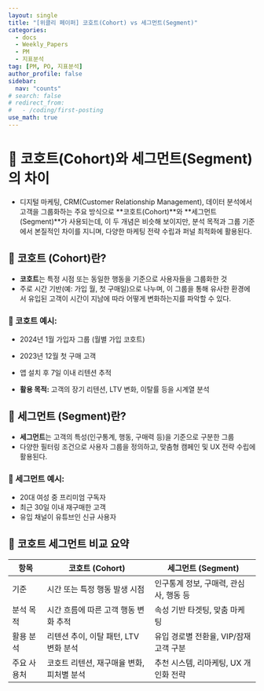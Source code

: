 ```yaml
---
layout: single
title: "[위클리 페이퍼] 코호트(Cohort) vs 세그먼트(Segment)"
categories:
  - docs
  - Weekly_Papers
  - PM
  - 지표분석
tag: [PM, PO, 지표분석]
author_profile: false
sidebar:
  nav: "counts"
# search: false
# redirect_from:
#   - /coding/first-posting
use_math: true
---
```


# 👑 코호트(Cohort)와 세그먼트(Segment)의 차이

- 디지털 마케팅, CRM(Customer Relationship Management), 데이터 분석에서 고객을 그룹화하는 주요 방식으로 **코호트(Cohort)**와 **세그먼트(Segment)**가 사용되는데, 이 두 개념은 비슷해 보이지만, 분석 목적과 그룹 기준에서 본질적인 차이를 지니며, 다양한 마케팅 전략 수립과 퍼널 최적화에 활용된다.

## 🍓 코호트 (Cohort)란?

- **코호트**는 특정 시점 또는 동일한 행동을 기준으로 사용자들을 그룹화한 것
- 주로 시간 기반(예: 가입 월, 첫 구매일)으로 나누며, 이 그룹을 통해 유사한 환경에서 유입된 고객이 시간이 지남에 따라 어떻게 변화하는지를 파악할 수 있다.

### 🍑 코호트 예시:

- 2024년 1월 가입자 그룹 (월별 가입 코호트)
- 2023년 12월 첫 구매 고객
- 앱 설치 후 7일 이내 리텐션 추적

- **활용 목적:** 고객의 장기 리텐션, LTV 변화, 이탈률 등을 시계열 분석

## 🍓 세그먼트 (Segment)란?

- **세그먼트**는 고객의 특성(인구통계, 행동, 구매력 등)을 기준으로 구분한 그룹
- 다양한 필터링 조건으로 사용자 그룹을 정의하고, 맞춤형 캠페인 및 UX 전략 수립에 활용된다.

### 🍑 세그먼트 예시:

- 20대 여성 중 프리미엄 구독자
- 최근 30일 이내 재구매한 고객
- 유입 채널이 유튜브인 신규 사용자

## 🍓 코호트 세그먼트 비교 요약

| 항목        | 코호트 (Cohort)                           | 세그먼트 (Segment)                     |
| ----------- | ----------------------------------------- | -------------------------------------- |
| 기준        | 시간 또는 특정 행동 발생 시점             | 인구통계 정보, 구매력, 관심사, 행동 등 |
| 분석 목적   | 시간 흐름에 따른 고객 행동 변화 추적      | 속성 기반 타겟팅, 맞춤 마케팅          |
| 활용 분석   | 리텐션 추이, 이탈 패턴, LTV 변화 분석     | 유입 경로별 전환율, VIP/잠재 고객 구분 |
| 주요 사용처 | 코호트 리텐션, 재구매율 변화, 피처별 분석 | 추천 시스템, 리마케팅, UX 개인화 전략  |
